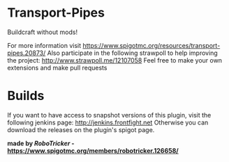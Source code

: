 # Transport-Pipes
Buildcraft without mods!

For more information visit https://www.spigotmc.org/resources/transport-pipes.20873/
Also participate in the following strawpoll to help improving the project: http://www.strawpoll.me/12107058
Feel free to make your own extensions and make pull requests

# Builds

If you want to have access to snapshot versions of this plugin, visit the following jenkins page: http://jenkins.frontfight.net
Otherwise you can download the releases on the plugin's spigot page.

__made by *RoboTricker* - https://www.spigotmc.org/members/robotricker.126658/__
